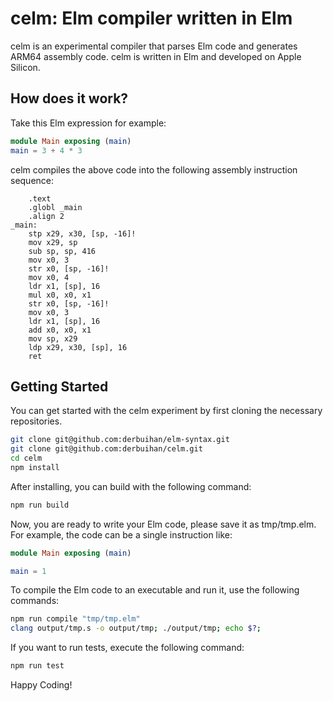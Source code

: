# celm: Elm compiler written in Elm

celm is an experimental compiler that parses Elm code and generates ARM64 assembly code. celm is written in Elm and developed on Apple Silicon.

## How does it work?

Take this Elm expression for example:

```elm
module Main exposing (main)
main = 3 + 4 * 3
```

celm compiles the above code into the following assembly instruction sequence:

```
    .text
    .globl _main
    .align 2
_main:
    stp x29, x30, [sp, -16]!
    mov x29, sp
    sub sp, sp, 416
    mov x0, 3
    str x0, [sp, -16]!
    mov x0, 4
    ldr x1, [sp], 16
    mul x0, x0, x1
    str x0, [sp, -16]!
    mov x0, 3
    ldr x1, [sp], 16
    add x0, x0, x1
    mov sp, x29
    ldp x29, x30, [sp], 16
    ret
```

## Getting Started

You can get started with the celm experiment by first cloning the necessary repositories.

```bash
git clone git@github.com:derbuihan/elm-syntax.git
git clone git@github.com:derbuihan/celm.git
cd celm
npm install
```

After installing, you can build with the following command:

```bash
npm run build
```

Now, you are ready to write your Elm code, please save it as tmp/tmp.elm. For example, the code can be a single instruction like:

```elm
module Main exposing (main)

main = 1
```

To compile the Elm code to an executable and run it, use the following commands:

```bash
npm run compile "tmp/tmp.elm"
clang output/tmp.s -o output/tmp; ./output/tmp; echo $?;
```

If you want to run tests, execute the following command:

```bash
npm run test
```

Happy Coding!
